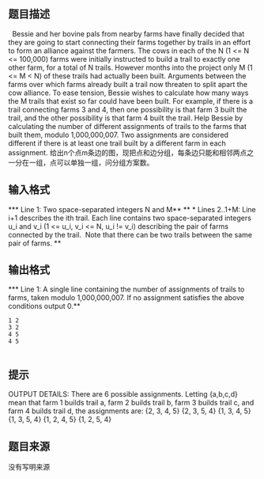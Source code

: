 


## 题目描述
  Bessie and her bovine pals from nearby farms have finally decided that they are going to start connecting their farms together by trails in an effort to form an alliance against the farmers. The cows in each of the N (1 <= N <= 100,000) farms were initially instructed to build a trail to exactly one other farm, for a total of N trails. However months into the project only M (1 <= M < N) of these trails had actually been built. Arguments between the farms over which farms already built a trail now threaten to split apart the cow alliance. To ease tension, Bessie wishes to calculate how many ways the M trails that exist so far could have been built. For example, if there is a trail connecting farms 3 and 4, then one possibility is that farm 3 built the trail, and the other possibility is that farm 4 built the trail. Help Bessie by calculating the number of different assignments of trails to the farms that built them, modulo 1,000,000,007. Two assignments are considered different if there is at least one trail built by a different farm in each assignment. 
给出n个点m条边的图，现把点和边分组，每条边只能和相邻两点之一分在一组，点可以单独一组，问分组方案数。
## 输入格式
*** Line 1: Two space-separated integers N and M** 
** * Lines 2..1+M: Line i+1 describes the ith trail. Each line contains two space-separated integers u_i and v_i (1 <= u_i, v_i <= N, u_i != v_i) describing the pair of farms connected by the trail.  Note that there can be two trails between the same pair of farms. ** 
## 输出格式
*** Line 1: A single line containing the number of assignments of trails to farms, taken modulo 1,000,000,007. If no assignment satisfies the above conditions output 0.** 

```input15 4 
1 2
3 2
4 5
4 5

```

```output1 6 
```

## 提示
OUTPUT DETAILS: There are 6 possible assignments. Letting {a,b,c,d} mean that farm 1 builds trail a, farm 2 builds trail b, farm 3 builds trail c, and farm 4 builds trail d, the assignments are: {2, 3, 4, 5} {2, 3, 5, 4} {1, 3, 4, 5} {1, 3, 5, 4} {1, 2, 4, 5} {1, 2, 5, 4} 
## 题目来源
没有写明来源


